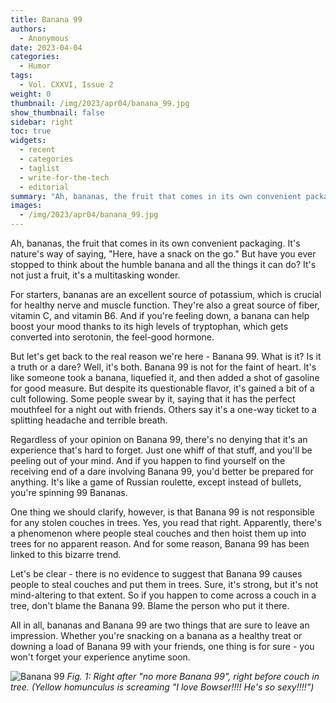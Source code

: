 ```yaml
---
title: Banana 99
authors:
  - Anonymous
date: 2023-04-04
categories:
  - Humor
tags:
  - Vol. CXXVI, Issue 2
weight: 0
thumbnail: /img/2023/apr04/banana_99.jpg
show_thumbnail: false
sidebar: right
toc: true
widgets:
  - recent
  - categories
  - taglist
  - write-for-the-tech
  - editorial
summary: "Ah, bananas, the fruit that comes in its own convenient packaging. It's nature's way of saying, 'Here, have a snack on the go.' But have you ever stopped to think about the humble banana and all the things it can do?"
images:
  - /img/2023/apr04/banana_99.jpg
---
```



Ah, bananas, the fruit that comes in its own convenient packaging. It's nature's way of saying, "Here, have a snack on the go." But have you ever stopped to think about the humble banana and all the things it can do? It's not just a fruit, it's a multitasking wonder.

For starters, bananas are an excellent source of potassium, which is crucial for healthy nerve and muscle function. They're also a great source of fiber, vitamin C, and vitamin B6. And if you're feeling down, a banana can help boost your mood thanks to its high levels of tryptophan, which gets converted into serotonin, the feel-good hormone.

But let's get back to the real reason we're here - Banana 99. What is it? Is it a truth or a dare? Well, it's both. Banana 99 is not for the faint of heart. It's like someone took a banana, liquefied it, and then added a shot of gasoline for good measure. But despite its questionable flavor, it's gained a bit of a cult following. Some people swear by it, saying that it has the perfect mouthfeel for a night out with friends. Others say it's a one-way ticket to a splitting headache and terrible breath.

Regardless of your opinion on Banana 99, there's no denying that it's an experience that's hard to forget. Just one whiff of that stuff, and you'll be peeling out of your mind. And if you happen to find yourself on the receiving end of a dare involving Banana 99, you'd better be prepared for anything. It's like a game of Russian roulette, except instead of bullets, you're spinning 99 Bananas.

One thing we should clarify, however, is that Banana 99 is not responsible for any stolen couches in trees. Yes, you read that right. Apparently, there's a phenomenon where people steal couches and then hoist them up into trees for no apparent reason. And for some reason, Banana 99 has been linked to this bizarre trend.

Let's be clear - there is no evidence to suggest that Banana 99 causes people to steal couches and put them in trees. Sure, it's strong, but it's not mind-altering to that extent. So if you happen to come across a couch in a tree, don't blame the Banana 99. Blame the person who put it there.

All in all, bananas and Banana 99 are two things that are sure to leave an impression. Whether you're snacking on a banana as a healthy treat or downing a load of Banana 99 with your friends, one thing is for sure - you won't forget your experience anytime soon.

![Banana 99](/img/2023/apr04/banana_99.jpg)
_Fig. 1: Right after "no more Banana 99", right before couch in tree. (Yellow homunculus is screaming "I love Bowser!!!! He's so sexy!!!!")_